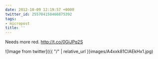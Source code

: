 ```yaml
---
date: 2012-10-09 12:19:57 +0000
twitter_id: 255704158466875392
tags:
- micropost
title: ''
---
```


Needs more red. http://t.co/0GiJPq2S

![Image from twitter]({{ "/" | relative_url  }}images/A4xxk81CIAEkHx1.jpg)
